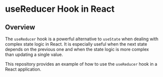# useReducer Hook in React

## Overview

The `useReducer` hook is a powerful alternative to `useState` when dealing with complex state logic in React. It is especially useful when the next state depends on the previous one and when the state logic is more complex than updating a single value.

This repository provides an example of how to use the `useReducer` hook in a React application.
